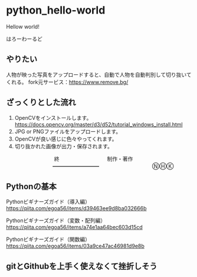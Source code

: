 # python_hello-world
Hellow world!

はろーわーるど

## やりたい
人物が映った写真をアップロードすると、自動で人物を自動判別して切り抜いてくれる。
fork元サービス：https://www.remove.bg/

## ざっくりとした流れ
1. OpenCVをインストールします。https://docs.opencv.org/master/d3/d52/tutorial_windows_install.html
1. JPG or PNGファイルをアップロードします。
1. OpenCVが良い感じに色々やってくれます。
1. 切り抜かれた画像が出力・保存されます。

　　　　　　　　　   終
　　　　　　　　　制作・著作
　　　　　　　　　━━━━━━━━━
　　　　　　　　　　ⓃⒽⓀ

## Pythonの基本
Pythonビギナーズガイド（導入編）
https://qiita.com/egoa56/items/d39463ee9d8ba032666b

Pythonビギナーズガイド（変数・配列編）
https://qiita.com/egoa56/items/a74e1aa64bec603d15cd

Pythonビギナーズガイド（関数編）
https://qiita.com/egoa56/items/03a9ce47ac46981d9e8b

## gitとGithubを上手く使えなくて挫折しそう
